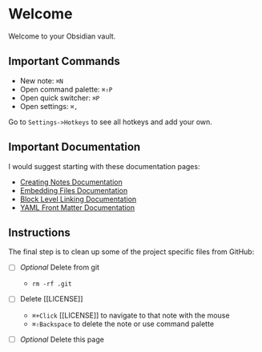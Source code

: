 # Welcome

Welcome to your Obsidian vault. 

## Important Commands

- New note: `⌘N`
- Open command palette: `⌘⇧P`
- Open quick switcher: `⌘P` 
- Open settings: `⌘,`

Go to `Settings->Hotkeys` to see all hotkeys and add your own.

## Important Documentation

I would suggest starting with these documentation pages:

- [Creating Notes Documentation](https://help.obsidian.md/How+to/Create+notes)
- [Embedding Files Documentation](https://help.obsidian.md/How+to/Embed+files)
- [Block Level Linking Documentation](https://help.obsidian.md/How+to/Link+to+blocks)
- [YAML Front Matter Documentation](https://help.obsidian.md/Advanced+topics/YAML+front+matter)

## Instructions

The final step is to clean up some of the project specific files from GitHub:

- [ ]  _Optional_ Delete from git
	-  `rm -rf .git`
- [ ] Delete [[LICENSE]] 
	- `⌘+Click` [[LICENSE]] to navigate to that note with the mouse
	- `⌘⇧Backspace` to delete the note or use command palette
- [ ] _Optional_ Delete this page

